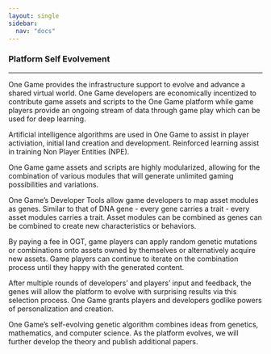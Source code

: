 ```yaml
---
layout: single
sidebar:
  nav: "docs"
---
```


### Platform Self Evolvement
------------------------------


One Game provides the infrastructure support to evolve and advance a shared virtual world. One Game developers are economically incentized to contribute game assets and scripts to the One Game platform while game players provide an ongoing stream of data through game play which can be used for deep learning. 

Artificial intelligence algorithms are used in One Game to assist in player activiation, initial land creation and development. Reinforced learning assist in training Non Player Entities (NPE). 

One Game game assets and scripts are highly modularized, allowing for the combination of various modules that will generate unlimited gaming possibilities and variations. 

One Game’s Developer Tools allow game developers to map asset modules as genes. Similar to that of DNA gene - every gene carries a trait - every asset modules carries a trait. Asset modules can be combined as genes can be combined to create new characteristics or behaviors.

By paying a fee in OGT, game players can apply random genetic mutations or combinations onto assets owned by themselves or alternatively acquire new assets. Game players can continue to iterate on the combination process until they happy with the generated content. 

After multiple rounds of developers’ and players’ input and feedback, the genes will allow the platform to evolve with surprising results via this selection process.  One Game grants players and developers godlike powers of personalization and creation. 

One Game’s self-evolving genetic algorithm combines ideas from genetics, mathematics, and computer science. As the platform evolves, we will further develop the theory and publish additional papers. 




